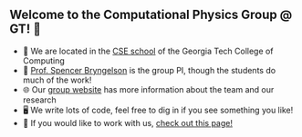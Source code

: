 ## Welcome to the Computational Physics Group @ GT! 👋

* 🏫 We are located in the [CSE school](https://cse.gatech.edu) of the Georgia Tech College of Computing  
* 🙋 [Prof. Spencer Bryngelson](https://cse.gatech.edu/people/spencer-bryngelson) is the group PI, though the students do much of the work!  
* 🌐 Our [group website](https://comp-physics.group) has more information about the team and our research  
* 🖥️ We write lots of code, feel free to dig in if you see something you like!  
* 👥 If you would like to work with us, [check out this page!](https://comp-physics.group/vacancies.html) 
